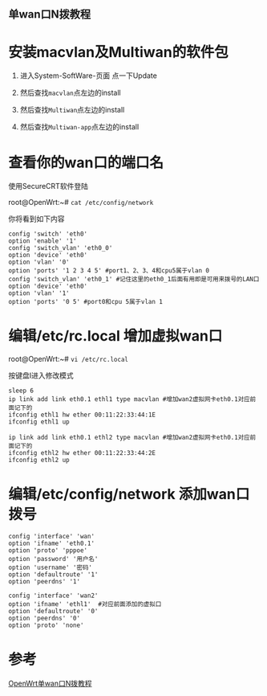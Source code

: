 单wan口N拨教程
--------------


安装macvlan及Multiwan的软件包
===============

1. 进入System-SoftWare-页面 点一下Update

2. 然后查找`macvlan`点左边的install 

3. 然后查找`Multiwan`点左边的install 

4. 然后查找`Multiwan-app`点左边的install 

查看你的wan口的端口名
=====================
使用SecureCRT软件登陆

root@OpenWrt:~# `cat /etc/config/network`

你将看到如下内容

	config 'switch' 'eth0' 
	option 'enable' '1' 
	config 'switch_vlan' 'eth0_0' 
	option 'device' 'eth0' 
	option 'vlan' '0'  
	option 'ports' '1 2 3 4 5' #port1、2、3、4和cpu5属于vlan 0 
	config 'switch_vlan' 'eth0_1' #记住这里的eth0_1后面有用即是可用来拨号的LAN口
	option 'device' 'eth0' 
	option 'vlan' '1'  
	option 'ports' '0 5' #port0和cpu 5属于vlan 1 


编辑/etc/rc.local 增加虚拟wan口
=============

root@OpenWrt:~# `vi /etc/rc.local`

按键盘I进入修改模式

	sleep 6
	ip link add link eth0.1 ethl1 type macvlan #增加wan2虚拟网卡eth0.1对应前面记下的
	ifconfig ethl1 hw ether 00:11:22:33:44:1E 
	ifconfig ethl1 up 

	ip link add link eth0.1 ethl2 type macvlan #增加wan2虚拟网卡eth0.1对应前面记下的
	ifconfig ethl2 hw ether 00:11:22:33:44:2E 
	ifconfig ethl2 up 

编辑/etc/config/network 添加wan口拨号
==================


	config 'interface' 'wan'  
	option 'ifname' 'eth0.1' 
	option 'proto' 'pppoe'  
	option 'password' '用户名' 
	option 'username' '密码' 
	option 'defaultroute' '1' 
	option 'peerdns' '1' 

	config 'interface' 'wan2'  
	option 'ifname' 'ethl1'  #对应前面添加的虚拟口
	option 'defaultroute' '0'  
	option 'peerdns' '0' 
	option 'proto' 'none' 




参考
=============

[OpenWrt单wan口N拨教程](http://wenku.baidu.com/link?url=SIQEqVqd6xzi9ntkP65v14W0VsGKI10ifYnclXGQNgeKqSUEQbyLjr_ClovFYuzj0TXPilGc-KCkL_0QZEuhBLJDhOIzKnwKSHdCgU8LyUa###)





  


 
